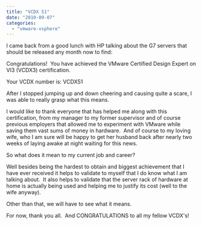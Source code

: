 ```yaml
---
title: "VCDX 51"
date: "2010-09-07"
categories: 
  - "vmware-vsphere"
---
```


I came back from a good lunch with HP talking about the G7 servers that should be released any month now to find:  

Congratulations!  You have achieved the VMware Certified Design Expert on VI3 (VCDX3) certification.

  

Your VCDX number is: VCDX51

  
After I stopped jumping up and down cheering and causing quite a scare, I was able to really grasp what this means.  
  
I would like to thank everyone that has helped me along with this certification, from my manager to my former supervisor and of course previous employers that allowed me to experiment with VMware while saving them vast sums of money in hardware.  And of course to my loving wife, who I am sure will be happy to get her husband back after nearly two weeks of laying awake at night waiting for this news.  
  
So what does it mean to my current job and career?  
  
Well besides being the hardest to obtain and biggest achievement that I have ever received it helps to validate to myself that I do know what I am talking about.  It also helps to validate that the server rack of hardware at home is actually being used and helping me to justify its cost (well to the wife anyway).  
  
Other than that, we will have to see what it means.  
  
For now, thank you all.  And CONGRATULATIONS to all my fellow VCDX's!
